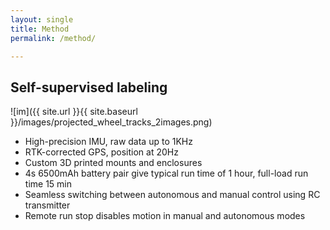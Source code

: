 ```yaml
---
layout: single
title: Method
permalink: /method/

---
```


## Self-supervised labeling
![im]({{ site.url }}{{ site.baseurl }}/images/projected_wheel_tracks_2images.png)
  * High-precision IMU, raw data up to 1KHz
  * RTK-corrected GPS, position at 20Hz
  * Custom 3D printed mounts and enclosures
  * 4s 6500mAh battery pair give typical run time of 1 hour, full-load run time 15 min
  * Seamless switching between autonomous and manual control using RC transmitter
  * Remote run stop disables motion in manual and autonomous modes
